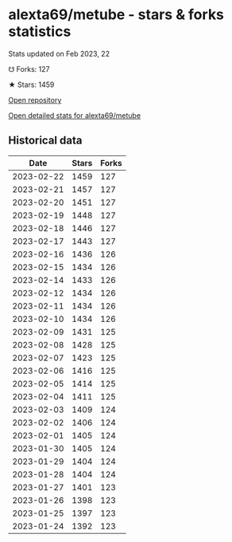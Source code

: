 # alexta69/metube - stars & forks statistics

Stats updated on Feb 2023, 22

☋ Forks: 127

★ Stars: 1459

[Open repository](https://github.com/alexta69/metube)

[Open detailed stats for alexta69/metube](https://reviewgithub.com/rep/alexta69/metube)

## Historical data
| Date | Stars | Forks |
|------|-------|-------|
| 2023-02-22 | 1459 | 127 | 
| 2023-02-21 | 1457 | 127 | 
| 2023-02-20 | 1451 | 127 | 
| 2023-02-19 | 1448 | 127 | 
| 2023-02-18 | 1446 | 127 | 
| 2023-02-17 | 1443 | 127 | 
| 2023-02-16 | 1436 | 126 | 
| 2023-02-15 | 1434 | 126 | 
| 2023-02-14 | 1433 | 126 | 
| 2023-02-12 | 1434 | 126 | 
| 2023-02-11 | 1434 | 126 | 
| 2023-02-10 | 1434 | 126 | 
| 2023-02-09 | 1431 | 125 | 
| 2023-02-08 | 1428 | 125 | 
| 2023-02-07 | 1423 | 125 | 
| 2023-02-06 | 1416 | 125 | 
| 2023-02-05 | 1414 | 125 | 
| 2023-02-04 | 1411 | 125 | 
| 2023-02-03 | 1409 | 124 | 
| 2023-02-02 | 1406 | 124 | 
| 2023-02-01 | 1405 | 124 | 
| 2023-01-30 | 1405 | 124 | 
| 2023-01-29 | 1404 | 124 | 
| 2023-01-28 | 1404 | 124 | 
| 2023-01-27 | 1401 | 123 | 
| 2023-01-26 | 1398 | 123 | 
| 2023-01-25 | 1397 | 123 | 
| 2023-01-24 | 1392 | 123 | 

